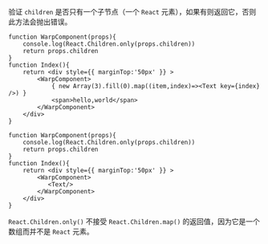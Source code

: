 验证 `children` 是否只有一个子节点（一个 `React` 元素），如果有则返回它，否则此方法会抛出错误。

```react
function WarpComponent(props){
    console.log(React.Children.only(props.children))
    return props.children
}   
function Index(){
    return <div style={{ marginTop:'50px' }} >
        <WarpComponent>
            { new Array(3).fill(0).map((item,index)=><Text key={index} />) }
            <span>hello,world</span>
        </WarpComponent>
    </div>
}
```

```react
function WarpComponent(props){
    console.log(React.Children.only(props.children))
    return props.children
}   
function Index(){
    return <div style={{ marginTop:'50px' }} >
        <WarpComponent>
           <Text/>
        </WarpComponent>
    </div>
}
```

`React.Children.only()` 不接受 `React.Children.map()` 的返回值，因为它是一个数组而并不是 `React` 元素。

